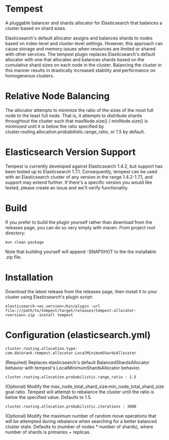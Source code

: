 # Tempest
A pluggable balancer and shards allocator for Elasticsearch that balances a cluster based on shard sizes.

Elasticsearch's default allocator assigns and balances shards to nodes based on index-level and cluster-level settings. However, this approach can cause storage and memory issues when resources are limited or shared with other services. The tempest plugin replaces Elasticsearch's default allocator with one that allocates and balances shards based on the cumulative shard sizes on each node in the cluster. Balancing the cluster in this manner results in drastically increased stability and performance on homogeneous clusters.

# Relative Node Balancing
The allocator attempts to minimize the ratio of the sizes of the most full node to the least full node. That is, it attempts to distribute shards throughtout the cluster such that maxNode.size() / minNode.size() is minimized until it is below the ratio specified by cluster.routing.allocation.probabilistic.range_ratio, or 1.5 by default.

# Elasticsearch Version Support
Tempest is currently developed against Elasticsearch 1.4.2, but support has been tested up to Elasticsearch 1.7.1. Consequently, tempest can be used with an Elasticsearch cluster of any version in the range 1.4.2-1.7.1, and support may extend further. If there's a specific version you would like tested, please create an issue and we'll verify functionality.

# Build
If you prefer to build the plugin yourself rather than download from the releases page, you can do so very simply with maven. From project root directory:

    mvn clean package
    
Note that building yourself will append -SNAPSHOT to the the installable .zip file.

# Installation

Download the latest release from the releases page, then install it to your cluster using Elasticsearch's plugin script:

    elasticsearch-<es_version>/bin/plugin -url file:///path/to/tempest/target/releases/tempest-allocator-<version>.zip -install tempest

# Configuration (elasticsearch.yml)

    cluster.routing.allocation.type: com.datarank.tempest.allocator.LocalMinimumShardsAllocator
(Required) Replaces elasticsearch's default BalancedShardsAllocator behavior with tempest's LocalMinimumShardsAllocator behavior.

    cluster.routing.allocation.probabilistic.range_ratio : 1.5
(Optional) Modify the max_node_total_shard_size:min_node_total_shard_size goal ratio. Tempest will attempt to rebalance the cluster until the ratio is below the specified value. Defaults to 1.5.

    cluster.routing.allocation.probabilistic.iterations : 3000
(Optional) Modify the maximum number of random move operations that will be attempted during rebalance when searching for a better balanced cluster state. Defaults to (number of nodes * number of shards), where number of shards is primaries + replicas.
